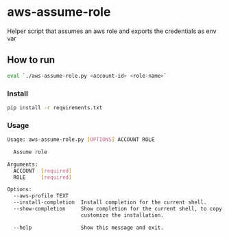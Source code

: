 # aws-assume-role

Helper script that assumes an aws role and exports the credentials as env var

## How to run

```sh
eval `./aws-assume-role.py <account-id> <role-name>`
```

### Install

```sh
pip install -r requirements.txt
```

### Usage

```sh
Usage: aws-assume-role.py [OPTIONS] ACCOUNT ROLE

  Assume role

Arguments:
  ACCOUNT  [required]
  ROLE     [required]

Options:
  --aws-profile TEXT
  --install-completion  Install completion for the current shell.
  --show-completion     Show completion for the current shell, to copy it or
                        customize the installation.

  --help                Show this message and exit.
```

